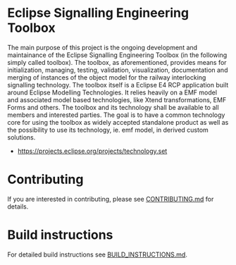 # Eclipse Signalling Engineering Toolbox

The main purpose of this project is the ongoing development and maintainance of
the Eclipse Signalling Engineering Toolbox (in the following simply called
toolbox). The toolbox, as aforementioned, provides means for initialization,
managing, testing, validation, visualization, documentation and merging of
instances of the object model for the railway interlocking signalling
technology. The toolbox itself is a Eclipse E4 RCP application built around
Eclipse Modelling Technologies. It relies heavily on a EMF model and associated
model based technologies, like Xtend transformations, EMF Forms and others. The
toolbox and its technology shall be available to all members and interested
parties. The goal is to have a common technology core for using the toolbox as
widely accepted standalone product as well as the possibility to use its
technology, ie. emf model, in derived custom solutions. 

* https://projects.eclipse.org/projects/technology.set

# Contributing

If you are interested in contributing, please see [CONTRIBUTING.md](CONTRIBUTING.md) for details.

# Build instructions

For detailed build instructions see [BUILD_INSTRUCTIONS.md](BUILD_INSTRUCTIONS.md).
